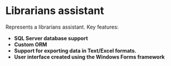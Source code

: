 # Librarians assistant

Represents a librarians assistant. Key features:

- **SQL Server database support**
- **Custom ORM**
- **Support for exporting data in Text/Excel formats.**
- **User interface created using the Windows Forms framework**
